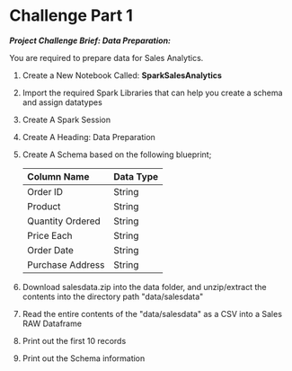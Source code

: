 # Challenge Part 1

_**Project Challenge Brief: Data Preparation:**_

You are required to prepare data for Sales Analytics.

1. Create a New Notebook Called: **SparkSalesAnalytics**

2. Import the required Spark Libraries that can help you create a schema and assign datatypes

3. Create A Spark Session

4. Create A Heading: Data Preparation

5. Create A Schema based on the following blueprint;


   |Column Name| Data Type|
   |:----|:-----|
   |Order ID| String|
   |Product |String|
   |Quantity Ordered|String|
   |Price Each|String|
   |Order Date|String|
   |Purchase Address|String|

  1. Download salesdata.zip into the data folder, and unzip/extract the contents into the directory path "data/salesdata"

  2. Read the entire contents of the "data/salesdata" as a CSV into a Sales RAW Dataframe

  3.  Print out the first 10 records

  4. Print out the Schema information